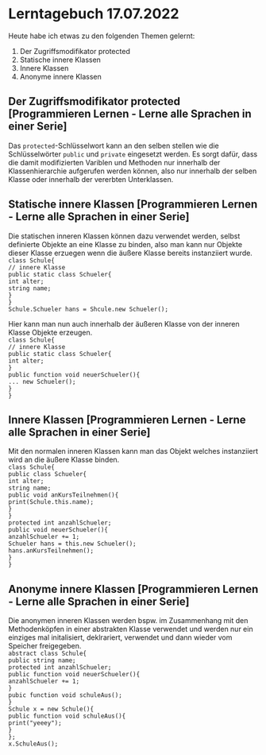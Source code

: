 # Lerntagebuch 17.07.2022
Heute habe ich etwas zu den folgenden Themen gelernt:
1. Der Zugriffsmodifikator protected
2. Statische innere Klassen
3. Innere Klassen
4. Anonyme innere Klassen
## Der Zugriffsmodifikator protected [Programmieren Lernen - Lerne alle Sprachen in einer Serie]
Das `protected`-Schlüsselwort kann an den selben stellen wie die Schlüsselwörter `public` und `private` eingesetzt werden. Es sorgt dafür, dass die damit modifizierten Variblen und Methoden nur innerhalb der Klassenhierarchie aufgerufen werden können, also nur innerhalb der selben Klasse oder innerhalb der vererbten Unterklassen.  
## Statische innere Klassen [Programmieren Lernen - Lerne alle Sprachen in einer Serie]
Die statischen inneren Klassen können dazu verwendet werden, selbst definierte Objekte an eine Klasse zu binden, also man kann nur Objekte dieser Klasse erzuegen wenn die äußere Klasse bereits instanziiert wurde.  
`class Schule{`  
    `// innere Klasse`  
    `public static class Schueler{`  
        `int alter;`  
        `string name;`  
    `}`  
`}`  
`Schule.Schueler hans = Shcule.new Schueler();`  

Hier kann man nun auch innerhalb der äußeren Klasse von der inneren Klasse Objekte erzeugen.  
`class Schule{`  
    `// innere Klasse`  
    `public static class Schueler{`  
        `int alter;`  
    `}`  
    `public function void neuerSchueler(){`  
        `... new Schueler();`  
    `}`  
`}`  
## Innere Klassen [Programmieren Lernen - Lerne alle Sprachen in einer Serie]
Mit den normalen inneren Klassen kann man das Objekt welches instanziiert wird an die äußere Klasse binden.  
`class Schule{`  
    `public class Schueler{`  
        `int alter;`  
        `string name;`  
        `public void anKursTeilnehmen(){`  
            `print(Schule.this.name);`  
        `}`  
    `}`  
    `protected int anzahlSchueler;`  
    `public void neuerSchueler(){`  
        `anzahlSchueler += 1;`  
        `Schueler hans = this.new Schueler();`  
        `hans.anKursTeilnehmen();`  
    `}`  
`}`  
## Anonyme innere Klassen [Programmieren Lernen - Lerne alle Sprachen in einer Serie]
Die anonymen inneren Klassen werden bspw. im Zusammenhang mit den Methodenköpfen in einer abstrakten Klasse verwendet und werden nur ein einziges mal initalisiert, deklrariert, verwendet und dann wieder vom Speicher freigegeben.   
`abstract class Schule{`  
    `public string name;`  
    `protected int anzahlSchueler;`  
    `public function void neuerSchueler(){`  
        `anzahlSchueler += 1;`  
    `}`  
    `pubic function void schuleAus();`  
`}`  
`Schule x = new Schule(){`  
    `public function void schuleAus(){`  
        `print("yeeey");`  
    `}`  
`};`  
`x.SchuleAus();`